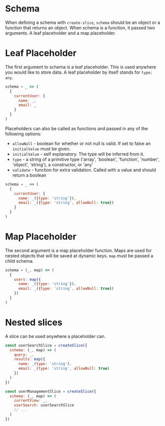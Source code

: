 # Schema

When defining a schema with `create-slice`, `schema` should be an object or a function that returns an object.
When schema is a function, it passed two arguments. A leaf placeholder and a map placeholder.

# Leaf Placeholder

The first argument to schema is a leaf placeholder. This is used anywhere you would like to store data.
A leaf placeholder by itself stands for `type: any`.

```js
schema = _ => (
  {
    currentUser: {
      name: _,
      email: _
    }
  }
)
```

Placeholders can also be called as functions and passed in any of the following options:

* `allowNull` - boolean for whether or not null is valid. If set to false an `initialValue` must be given.
* `initialValue` - self explanatory. The type will be inferred from it.
* `type` - a string of a primitive type ('array', 'boolean', 'function', 'number', 'object', 'string'), a constructor, or 'any'
* `validate` - function for extra validation. Called with a value and should return a boolean

```js
schema = _ => (
  {
    currentUser: {
      name: _({type: 'string'}),
      email: _({type: 'string', allowNull: true})
    }
  }
)
```

# Map Placeholder

The second argument is a map placeholder function. Maps are used for nested objects that will be saved at dynamic keys.
`map` must be passed a child schema.

```js
schema = (_, map) => (
  {
    users: map({
      name: _({type: 'string'}),
      email: _({type: 'string', allowNull: true})
    })
  }
)
```

# Nested slices

A slice can be used anywhere a placeholder can.

```js
const userSearchSlice = createSlice({
  schema: (_, map) => (
    query: _,
    results: map({
      name: _(type: 'string'),
      email: _(type: 'string', allowNull: true)
    })
  )
})

const userManagementSlice = createSlice({
  schema: (_, map) => (
    currentView: _,
    userSearch: userSearchSlice
    // ...
  )
})
```
